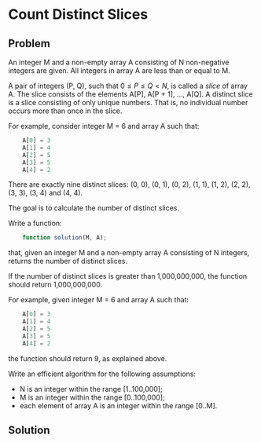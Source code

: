 # Count Distinct Slices

## Problem

An integer M and a non-empty array A consisting of N non-negative integers are given. All integers in array A are less than or equal to M.

A pair of integers (P, Q), such that $0 ≤ P ≤ Q < N$, is called a _slice_ of array A. The slice consists of the elements A[P], A[P + 1], ..., A[Q]. A distinct slice is a slice consisting of only unique numbers. That is, no individual number occurs more than once in the slice.

For example, consider integer M = 6 and array A such that:

```js
    A[0] = 3
    A[1] = 4
    A[2] = 5
    A[3] = 5
    A[4] = 2
```

There are exactly nine distinct slices: (0, 0), (0, 1), (0, 2), (1, 1), (1, 2), (2, 2), (3, 3), (3, 4) and (4, 4).

The goal is to calculate the number of distinct slices.

Write a function:

```js
    function solution(M, A);
```

that, given an integer M and a non-empty array A consisting of N integers, returns the number of distinct slices.

If the number of distinct slices is greater than 1,000,000,000, the function should return 1,000,000,000.

For example, given integer M = 6 and array A such that:

```js
    A[0] = 3
    A[1] = 4
    A[2] = 5
    A[3] = 5
    A[4] = 2
```

the function should return 9, as explained above.

Write an efficient algorithm for the following assumptions:

- N is an integer within the range [1..100,000];
- M is an integer within the range [0..100,000];
- each element of array A is an integer within the range [0..M].

## Solution
